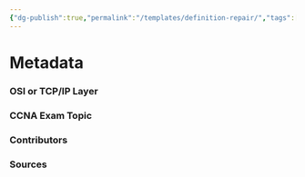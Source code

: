 ```yaml
---
{"dg-publish":true,"permalink":"/templates/definition-repair/","tags":["defs_ccna"],"created":"2023-11-05T11:23:32.000-08:00","updated":"2023-11-06T17:00:17.000-08:00"}
---
```


# Metadata
### OSI or TCP/IP Layer

### CCNA Exam Topic

### Contributors

### Sources
